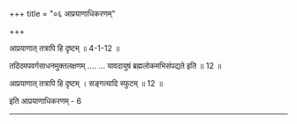 +++
title = "०६ आप्रयाणाधिकरणम्"

+++

आप्रयाणात् तत्रापि हि दृष्टम् ॥ 4-1-12 ॥

तदिदमपवर्गसाधनमुक्तलक्षणम् .... ... यावदायुषं ब्रह्मलोकमभिसंपद्यते इति ॥ 12 ॥

आप्रयाणात् तत्रापि हि दृष्टम् । सङ्गत्यादि स्फुटम् ॥ 12 ॥

इति आप्रयाणाधिकरणम् - 6

----
